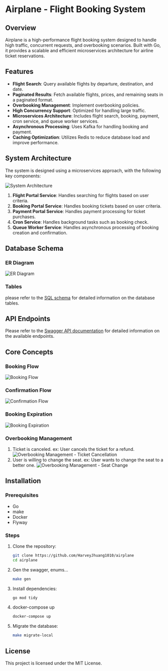 # Airplane - Flight Booking System

## Overview
Airplane is a high-performance flight booking system designed to handle high traffic, concurrent requests, and overbooking scenarios. Built with Go, it provides a scalable and efficient microservices architecture for airline ticket reservations.

## Features
- **Flight Search**: Query available flights by departure, destination, and date.
- **Paginated Results**: Fetch available flights, prices, and remaining seats in a paginated format.
- **Overbooking Management**: Implement overbooking policies.
- **High Concurrency Support**: Optimized for handling large traffic.
- **Microservices Architecture**: Includes flight search, booking, payment, cron service, and queue worker services.
- **Asynchronous Processing**: Uses Kafka for handling booking and payment.
- **Caching Optimization**: Utilizes Redis to reduce database load and improve performance.

## System Architecture
The system is designed using a microservices approach, with the following key components:

![System Architecture](./docs/system_architecture.puml)

1. **Flight Portal Service**: Handles searching for flights based on user criteria.
2. **Booking Portal Service**: Handles booking tickets based on user criteria.
3. **Payment Portal Service**: Handles payment processing for ticket purchases.
4. **Cron Service**: Handles background tasks such as booking check.
5. **Queue Worker Service**: Handles asynchronous processing of booking creation and confirmation.

## Database Schema
### ER Diagram
![ER Diagram](./docs/er_diagram.png)
### Tables
please refer to the [SQL schema](./migrate/rdb/common/V0.0.0_0_1__init.sql) for detailed information on the database tables.

## API Endpoints
Please refer to the [Swagger API documentation](./docs/swagger.yaml) for detailed information on the available endpoints.

## Core Concepts
### Booking Flow
![Booking Flow](./docs/booking_sequence.png)

### Confirmation Flow
![Confirmation Flow](./docs/payment_confirm_sequence.png)

### Booking Expiration
![Booking Expiration](./docs/booking_expire_flow.png)

### Overbooking Management
1. Ticket is canceled. ex: User cancels the ticket for a refund.
![Overbooking Management - Ticket Cancellation](./docs/booking_cancel_flow.png)
2. User is willing to change the seat. ex: User wants to change the seat to a better one.
![Overbooking Management - Seat Change](./docs/booking_edit_flow.png)


## Installation
### Prerequisites
- Go
- make
- Docker
- Flyway

### Steps
1. Clone the repository:
   ```sh
   git clone https://github.com/HarveyJhuang1010/airplane
   cd airplane
   ```
2. Gen the swagger, enums...
   ```sh
   make gen
   ```
3. Install dependencies:
   ```sh
   go mod tidy
   ```
4. docker-compose up
   ```sh
   docker-compose up
   ```
5. Migrate the database:
   ```sh
   make migrate-local
   ```

## License
This project is licensed under the MIT License.

